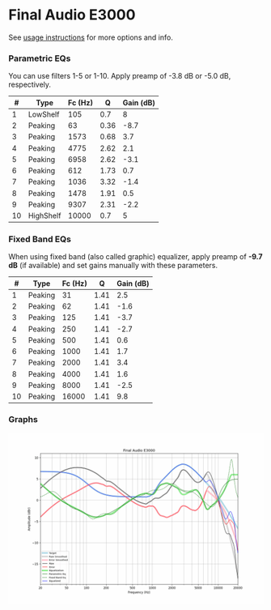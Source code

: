 # Final Audio E3000
See [usage instructions](https://github.com/jaakkopasanen/AutoEq#usage) for more options and info.

### Parametric EQs
You can use filters 1-5 or 1-10. Apply preamp of -3.8 dB or -5.0 dB, respectively.

|   # | Type      |   Fc (Hz) |    Q |   Gain (dB) |
|-----|-----------|-----------|------|-------------|
|   1 | LowShelf  |       105 | 0.7  |         8   |
|   2 | Peaking   |        63 | 0.36 |        -8.7 |
|   3 | Peaking   |      1573 | 0.68 |         3.7 |
|   4 | Peaking   |      4775 | 2.62 |         2.1 |
|   5 | Peaking   |      6958 | 2.62 |        -3.1 |
|   6 | Peaking   |       612 | 1.73 |         0.7 |
|   7 | Peaking   |      1036 | 3.32 |        -1.4 |
|   8 | Peaking   |      1478 | 1.91 |         0.5 |
|   9 | Peaking   |      9307 | 2.31 |        -2.2 |
|  10 | HighShelf |     10000 | 0.7  |         5   |

### Fixed Band EQs
When using fixed band (also called graphic) equalizer, apply preamp of **-9.7 dB** (if available) and set gains manually with these parameters.

|   # | Type    |   Fc (Hz) |    Q |   Gain (dB) |
|-----|---------|-----------|------|-------------|
|   1 | Peaking |        31 | 1.41 |         2.5 |
|   2 | Peaking |        62 | 1.41 |        -1.6 |
|   3 | Peaking |       125 | 1.41 |        -3.7 |
|   4 | Peaking |       250 | 1.41 |        -2.7 |
|   5 | Peaking |       500 | 1.41 |         0.6 |
|   6 | Peaking |      1000 | 1.41 |         1.7 |
|   7 | Peaking |      2000 | 1.41 |         3.4 |
|   8 | Peaking |      4000 | 1.41 |         1.6 |
|   9 | Peaking |      8000 | 1.41 |        -2.5 |
|  10 | Peaking |     16000 | 1.41 |         9.8 |

### Graphs
![](./Final%20Audio%20E3000.png)
